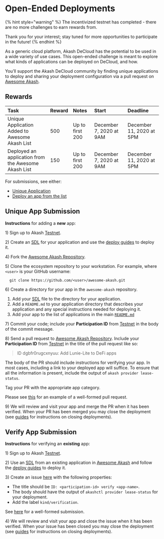# Open-Ended Deployments

{% hint style="warning" %}
The incentivized testnet has completed - there are no more challenges to earn rewards from.

Thank you for your interest; stay tuned for more opportunities to participate in the future!
{% endhint %}

As a generic cloud platform, Akash DeCloud has the potential to be used in a wide variety of use cases. This open-ended challenge is meant to explore what kinds of applications can be deployed on DeCloud, and how.

You’ll support the Akash DeCloud community by finding unique applications to deploy and sharing your deployment configuration via a pull request on [Awesome Akash](https://github.com/ovrclk/awesome-akash).

## Rewards

| Task | Reward | Notes | Start | Deadline |
| :--- | :--- | :--- | :--- | :--- |
| Unique Application Added to Awesome Akash List | 500 | Up to first 200 | December 7, 2020 at 9AM | December 11, 2020 at 5PM |
| Deployed an application from the Awesome Akash List | 150 | Up to first 200 | December 7, 2020 at 9AM | December 11, 2020 at 5PM |

For submissions, see either:

* [Unique Application](open-ended-deployments.md#unique-app-submission)
* [Deploy an app from the list](open-ended-deployments.md#verify-app-submission)

## Unique App Submission

**Instructions** for adding a **new** app:

1\) Sign up to Akash [Testnet](https://app.akash.network).

2\) Create an [SDL](../../documentation/sdl.md) for your application and use the [deploy guides](../../guides/deploy.md) to deploy it.

4\) Fork the [Awesome Akash Repository](https://github.com/ovrclk/awesome-akash).

5\) Clone the ecosystem repository to your workstation. For example, where `<user>` is your GitHub username:

```text
  git clone https://github.com/<user>/awesome-akash.git
```

6\) Create a directory for your app in the `awesome-akash` repository.

1. Add your [SDL](../../documentation/sdl.md) file to the directory for your application.
2. Add a `README.md` to your application directory that describes your application and any special instructions needed for deploying it.
3. Add your app to the list of applications in the main [`README.md`](https://github.com/ovrclk/awesome-akash/blob/master/README.md)

7\) Commit your code; include your **Participation ID** from [Testnet](https://app.akash.network) in the body of the commit message.

8\) Send a pull request to [Awesome Akash Repository](https://github.com/ovrclk/awesome-akash). Include your **Participation ID** from [Testnet](https://app.akash.network) in the title of the pull request like so:

> ID dgbfr0rugcxnyuu: Add Lunie-Lite to DeFi apps

The body of the PR should include instructions for verifying your app. In most cases, including a link to your deployed app will suffice. To ensure that all the information is present, include the output of `akash provider lease-status`.

Tag your PR with the appropriate app category.

Please see [this](https://github.com/ovrclk/awesome-akash/pull/22) for an example of a well-formed pull request.

9\) We will review and visit your app and merge the PR when it has been verified. When your PR has been merged you may close the deployment \(see [guides](../../guides/deploy.md) for instructions on closing deployments\).

## Verify App Submission

**Instructions** for verifying an **existing** app:

1\) Sign up to Akash [Testnet](https://app.akash.network).

2\) Use an [SDL](../../documentation/sdl.md) from an existing application in [Awesome Akash](https://github.com/ovrclk/awesome-akash) and follow the [deploy guides](../../guides/deploy.md) to deploy it.

3\) Create an issue [here](https://github.com/ovrclk/awesome-akash/issues/new) with the following properties:

* The title should be `ID: <participation-id> verify <app-name>`.
* The body should have the output of  `akashctl provider lease-status` for your deployment.
* Add the label `kind/verification`.

See [here](https://github.com/ovrclk/awesome-akash/issues/24) for a well-formed submission.

4\) We will review and visit your app and close the issue when it has been verified. When your issue has been closed you may close the deployment \(see [guides](../../guides/deploy.md) for instructions on closing deployments\).

